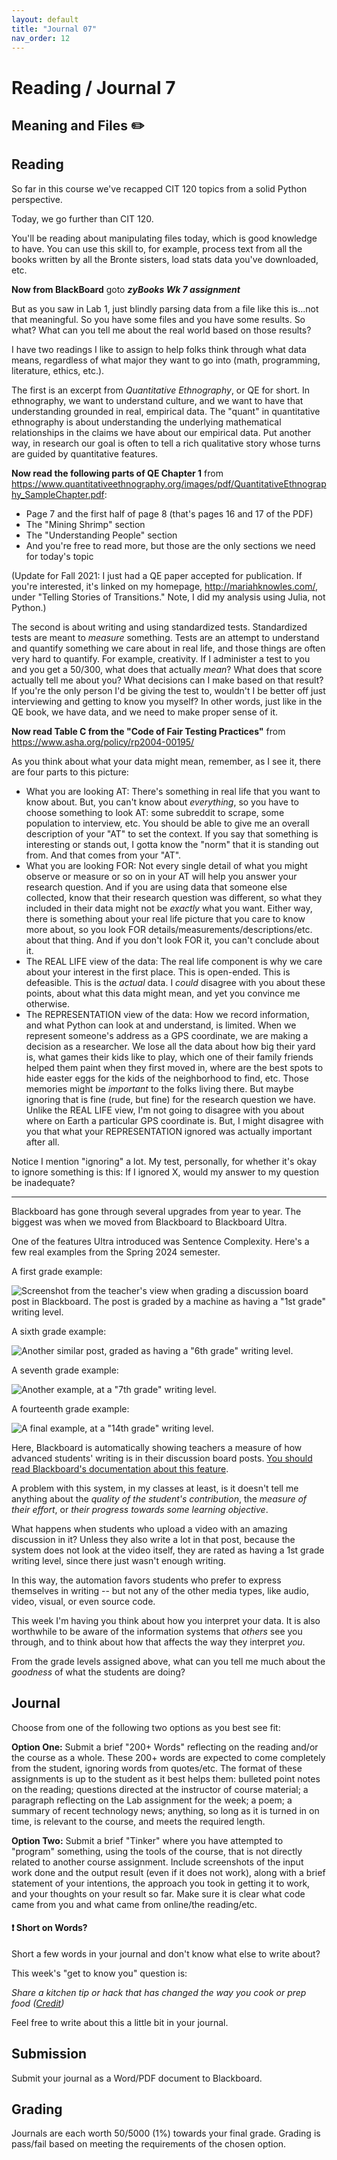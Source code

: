 ```yaml
---
layout: default
title: "Journal 07"
nav_order: 12
---
```


# Reading / Journal 7

## Meaning and Files ✏️

## Reading

So far in this course we've recapped CIT 120 topics from a solid Python perspective.

Today, we go further than CIT 120.

You'll be reading about manipulating files today, which is good knowledge to have. You can use this skill to, for example, process text from all the books written by all the Bronte sisters, load stats data you've downloaded, etc.

**Now from BlackBoard** goto ***zyBooks Wk 7 assignment***

But as you saw in Lab 1, just blindly parsing data from a file like this is...not that meaningful. So you have some files and you have some results. So what? What can you tell me about the real world based on those results?

I have two readings I like to assign to help folks think through what data means, regardless of what major they want to go into (math, programming, literature, ethics, etc.).

The first is an excerpt from *Quantitative Ethnography*, or QE for short. In ethnography, we want to understand culture, and we want to have that understanding grounded in real, empirical data. The "quant" in quantitative ethnography is about understanding the underlying mathematical relationships in the claims we have about our empirical data. Put another way, in research our goal is often to tell a rich qualitative story whose turns are guided by quantitative features.

**Now read the following parts of QE Chapter 1** from <https://www.quantitativeethnography.org/images/pdf/QuantitativeEthnography_SampleChapter.pdf>:

- Page 7 and the first half of page 8 (that's pages 16 and 17 of the PDF)
- The "Mining Shrimp" section
- The "Understanding People" section
- And you're free to read more, but those are the only sections we need for today's topic

(Update for Fall 2021: I just had a QE paper accepted for publication. If you're interested, it's linked on my homepage, <http://mariahknowles.com/>, under "Telling Stories of Transitions." Note, I did my analysis using Julia, not Python.)

The second is about writing and using standardized tests. Standardized tests are meant to *measure* something. Tests are an attempt to understand and quantify something we care about in real life, and those things are often very hard to quantify. For example, creativity. If I administer a test to you and you get a 50/300, what does that actually *mean*? What does that score actually tell me about you? What decisions can I make based on that result? If you're the only person I'd be giving the test to, wouldn't I be better off just interviewing and getting to know you myself? In other words, just like in the QE book, we have data, and we need to make proper sense of it.

**Now read Table C from the "Code of Fair Testing Practices"** from <https://www.asha.org/policy/rp2004-00195/>

As you think about what your data might mean, remember, as I see it, there are four parts to this picture:

- What you are looking AT: There's something in real life that you want to know about. But, you can't know about *everything*, so you have to choose something to look AT: some subreddit to scrape, some population to interview, etc. You should be able to give me an overall description of your "AT" to set the context. If you say that something is interesting or stands out, I gotta know the "norm" that it is standing out from. And that comes from your "AT".
- What you are looking FOR: Not every single detail of what you might observe or measure or so on in your AT will help you answer your research question. And if you are using data that someone else collected, know that their research question was different, so what they included in their data might not be *exactly* what you want. Either way, there is something about your real life picture that you care to know more about, so you look FOR details/measurements/descriptions/etc. about that thing. And if you don't look FOR it, you can't conclude about it.
- The REAL LIFE view of the data: The real life component is why we care about your interest in the first place. This is open-ended. This is defeasible. This is the *actual* data. I *could* disagree with you about these points, about what this data might mean, and yet you convince me otherwise.
- The REPRESENTATION view of the data: How we record information, and what Python can look at and understand, is limited. When we represent someone's address as a GPS coordinate, we are making a decision as a researcher. We lose all the data about how big their yard is, what games their kids like to play, which one of their family friends helped them paint when they first moved in, where are the best spots to hide easter eggs for the kids of the neighborhood to find, etc. Those memories might be *important* to the folks living there. But maybe ignoring that is fine (rude, but fine) for the research question we have. Unlike the REAL LIFE view, I'm not going to disagree with you about where on Earth a particular GPS coordinate is. But, I might disagree with you that what your REPRESENTATION ignored was actually important after all.

Notice I mention "ignoring" a lot. My test, personally, for whether it's okay to ignore something is this: If I ignored X, would my answer to my question be inadequate?

---

Blackboard has gone through several upgrades from year to year. The biggest was when we moved from Blackboard to Blackboard Ultra.

One of the features Ultra introduced was Sentence Complexity. Here's a few real examples from the Spring 2024 semester.

A first grade example:

![Screenshot from the teacher's view when grading a discussion board post in Blackboard. The post is graded by a machine as having a "1st grade" writing level.](../assets/img/studio_grade1.png)

A sixth grade example:

![Another similar post, graded as having a "6th grade" writing level.](../assets/img/studio_grade6.png)

A seventh grade example:

![Another example, at a "7th grade" writing level.](../assets/img/studio_grade7.png)

A fourteenth grade example:

![A final example, at a "14th grade" writing level.](../assets/img/studio_grade14.png)

Here, Blackboard is automatically showing teachers a measure of how advanced students' writing is in their discussion board posts. [You should read Blackboard's documentation about this feature](https://help.blackboard.com/Learn/Instructor/Ultra/Interact/Discussions/View_Discussion_Performance#Complexity).

A problem with this system, in my classes at least, is it doesn't tell me anything about the *quality of the student's contribution*, the *measure of their effort*, or *their progress towards some learning objective*.

What happens when students who upload a video with an amazing discussion in it? Unless they also write a lot in that post, because the system does not look at the video itself, they are rated as having a 1st grade writing level, since there just wasn't enough writing.

In this way, the automation favors students who prefer to express themselves in writing -- but not any of the other media types, like audio, video, visual, or even source code.

This week I'm having you think about how you interpret your data. It is also worthwhile to be aware of the information systems that *others* see you through, and to think about how that affects the way they interpret *you*.

From the grade levels assigned above, what can you tell me much about the *goodness* of what the students are doing?

## Journal

Choose from one of the following two options as you best see fit:

**Option One:** Submit a brief "200+ Words" reflecting on the reading and/or the course as a whole. These 200+ words are expected to come completely from the student, ignoring words from quotes/etc. The format of these assignments is up to the student as it best helps them: bulleted point notes on the reading; questions directed at the instructor of course material; a paragraph reflecting on the Lab assignment for the week; a poem; a summary of recent technology news; anything, so long as it is turned in on time, is relevant to the course, and meets the required length. 

**Option Two:** Submit a brief "Tinker" where you have attempted to "program" something, using the tools of the course, that is not directly related to another course assignment. Include screenshots of the input work done and the output result (even if it does not work), along with a brief statement of your intentions, the approach you took in getting it to work, and your thoughts on your result so far. Make sure it is clear what code came from you and what came from online/the reading/etc.

<div class="info-box">
  <h4>❗ Short on Words?</h4>
  <p>Short a few words in your journal and don't know what else to write about?</p>
  <p>This week's "get to know you" question is:</p>
  <em>Share a kitchen tip or hack that has changed the way you cook or prep food (<a href='https://jonitrythall.com/daily-discussion-prompts-wiggle-work-way' target="_blank">Credit</a>)</em>
  <p>Feel free to write about this a little bit in your journal.</p>
</div>

## Submission

Submit your journal as a Word/PDF document to Blackboard.

## Grading

Journals are each worth 50/5000 (1%) towards your final grade. Grading is pass/fail based on meeting the requirements of the chosen option.